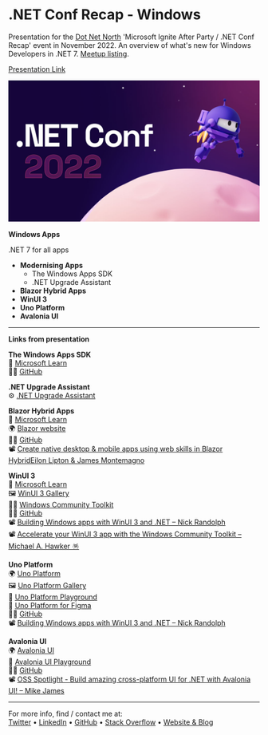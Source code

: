 # .NET Conf Recap - Windows
Presentation for the [Dot Net North](https://www.meetup.com/DotNetNorth) 'Microsoft Ignite After Party / .NET Conf Recap' event in November 2022. An overview of what's new for Windows Developers in .NET 7. [Meetup listing](https://www.meetup.com/dotnetnorth/events/288475312/).

[Presentation Link](https://github.com/mikeirvingweb/dotnetconf22-windows/raw/main/presentation/2022-11-22-Mike-Irving-Windows.pptx)

![.NET Conf](.NETConf.jpg)

**Windows Apps**

.NET 7 for all apps

- **Modernising Apps**
  - The Windows Apps SDK
  - .NET Upgrade Assistant 
- **Blazor Hybrid Apps**
- **WinUI 3**
- **Uno Platform**
- **Avalonia UI**

---

**Links from presentation**

**The Windows Apps SDK**  
📄 [Microsoft Learn](https://learn.microsoft.com/en-us/windows/apps/windows-app-sdk/)  
🧑‍💻 [GitHub](https://github.com/microsoft/WindowsAppSDK)  

**.NET Upgrade Assistant**   
⚙️ [.NET Upgrade Assistant](https://aka.ms/dotnet/upgrade)  

**Blazor Hybrid Apps**  
📄 [Microsoft Learn](https://learn.microsoft.com/en-us/aspnet/core/blazor/hybrid/)  
🌍 [Blazor website](https://dotnet.microsoft.com/en-us/apps/aspnet/web-apps/blazor)  
🧑‍💻 [GitHub](https://github.com/dotnet/aspnetcore)  
📽️ [Create native desktop & mobile apps using web skills in Blazor HybridEilon Lipton & James Montemagno](https://youtube.com/watch?v=ojcvL8KCOwo)  

**WinUI 3**  
📄 [Microsoft Learn](https://learn.microsoft.com/en-us/windows/apps/winui/winui3/)  
🖼️ [WinUI 3 Gallery](https://apps.microsoft.com/store/detail/winui-3-gallery/9P3JFPWWDZRC)  
🧑‍💻 [Windows Community Toolkit](https://aka.ms/toolkit/windows)  
🧑‍💻 [GitHub](https://github.com/microsoft/microsoft-ui-xaml)  
📽️ [Building Windows apps with WinUI 3 and .NET – Nick Randolph](https://youtube.com/watch?v=sYBCFTRmHOA)  
📽️ [Accelerate your WinUI 3 app with the Windows Community Toolkit – Michael A. Hawker 🪅](https://youtube.com/watch?v=WH-vRxvY95M)  

**Uno Platform**  
🌍 [Uno Platform](https://platform.uno/)  
🖼️ [Uno Platform Gallery](https://gallery.platform.uno/)  
🛝 [Uno Platform Playground](https://playground.platform.uno/)  
🎨 [Uno Platform for Figma](https://platform.uno/unofigma/)  
🧑‍💻 [GitHub](https://github.com/unoplatform)  
📽️ [Building Windows apps with WinUI 3 and .NET – Nick Randolph](https://youtube.com/watch?v=sYBCFTRmHOA)  

**Avalonia UI**  
🌍 [Avalonia UI](https://avaloniaui.net/)  
🛝 [Avalonia UI Playground](https://play.avaloniaui.net/)  
🧑‍💻 [GitHub](https://github.com/AvaloniaUI/Avalonia)  
📽️ [OSS Spotlight - Build amazing cross-platform UI for .NET with Avalonia UI! – Mike James](https://youtube.com/watch?v=qcZSr2ejH5I)  

---
For more info, find / contact me at:  
[Twitter](https://twitter.com/mikeirvingweb) • [LinkedIn](https://www.linkedin.com/in/mikeirving) • [GitHub](https://github.com/mikeirvingweb) • [Stack Overflow](https://stackoverflow.com/users/482901/mike-irving) • [Website & Blog](https://www.mike-irving.co.uk/)
